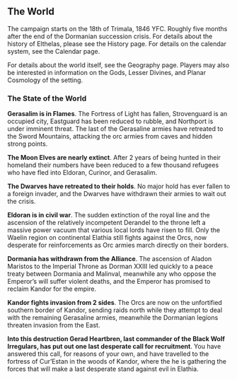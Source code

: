 
<div id="theworld" class="clear-b">
  <h2>The World</h2>
  <p>
    The campaign starts on the 18th of Trimala, 1846 YFC.  Roughly five months after the end of the Dormanian succession crisis. For details about the history of Elthelas, please see the <a ui-sref="app.history">History page</a>. For details on the calendar system, see the <a ui-sref="app.calendar">Calendar page</a>.
  </p>
  <p>
    For details about the world itself, see the <a ui-sref="app.geo">Geography page</a>. Players may also be interested in information on the <a ui-sref="app.gods">Gods</a>, <a ui-sref="app.divines">Lesser Divines</a>, and <a ui-sref="app.cosmology">Planar Cosmology</a> of the setting.
  </p>
  <h3>The State of the World</h3>
<p><strong>Gerasalim is in Flames</strong>. The Fortress of Light has fallen, Strovenguard is an occupied city, Eastguard has been reduced to rubble, and Northport is under imminent threat.  The last of the Gerasaline armies have retreated to the Sword Mountains, attacking the orc armies from caves and hidden strong points. </p>

<p><strong>The Moon Elves are nearly extinct</strong>.  After 2 years of being hunted in their homeland their numbers have been reduced to a few thousand refugees who have fled into Eldoran, Curinor, and Gerasalim.</p>

<p><strong>The Dwarves have retreated to their holds</strong>.  No major hold has ever fallen to a foreign invader, and the Dwarves have withdrawn their armies to wait out the crisis.</p>

<p><strong>Eldoran is in civil war</strong>.  The sudden extinction of the royal line and the ascension of the relatively incompetent Derandel to the throne left a massive power vacuum that various local lords have risen to fill.  Only the Waelin region on continental Elathia still fights against the Orcs, now desperate for reinforcements as Orc armies march directly on their borders.</p>

<p><strong>Dormania has withdrawn from the Alliance</strong>. The ascension of Aladon Maristos to the Imperial Throne as Dorman XXIII led quickly to a peace treaty between Dormania and Malinval, meanwhile any who oppose the Emperor’s will suffer violent deaths, and the Emperor has promised to reclaim Kandor for the empire.</p>

<p><strong>Kandor fights invasion from 2 sides</strong>.  The Orcs are now on the unfortified southern border of Kandor, sending raids north while they attempt to deal with the remaining Gerasaline armies, meanwhile the Dormanian legions threaten invasion from the East.</p>

<p><strong>Into this destruction Gerad Heartbren, last commander of the Black Wolf Irregulars, has put out one last desperate call for recruitment</strong>.  You have answered this call, for reasons of your own, and have travelled to the fortress of Cur’Estan in the woods of Kandor, where the he is gathering the forces that will make a last desperate stand against evil in Elathia.</p>  
</div>